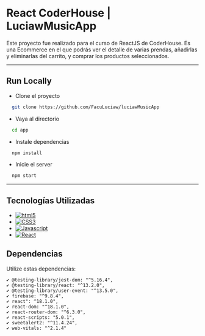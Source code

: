 # React CoderHouse | LuciawMusicApp

Este proyecto fue realizado para el curso de ReactJS de CoderHouse. Es una Ecommerce en el que podrás ver el detalle de varias prendas, añadirlas y eliminarlas del carrito, y comprar los productos seleccionados.

---
## Run Locally

* Clone el proyecto

```bash
  git clone https://github.com/FacuLuciaw/luciawMusicApp
```

* Vaya al directorio

```bash
  cd app
```

* Instale dependencias

```bash
  npm install
```

* Inicie el server

```bash
  npm start
```
---

## Tecnologías Utilizadas
* [![html5](https://img.shields.io/badge/HTML5-E34F26?style=for-the-badge&logo=html5&logoColor=white)](https://developer.mozilla.org/es/docs/Web/HTML)
* [![CSS3](https://img.shields.io/badge/CSS3-1572B6?style=for-the-badge&logo=css3&logoColor=white)](https://developer.mozilla.org/es/docs/Web/CSS)
* [![Javascript](https://img.shields.io/badge/JavaScript-F7DF1E?style=for-the-badge&logo=javascript&logoColor=black)](https://www.javascript.com/)
* [![React](https://img.shields.io/badge/React-20232A?style=for-the-badge&logo=react&logoColor=61DAFB)](https://es.reactjs.org/)

## Dependencias

Utilize estas dependencias:

    ✔ @testing-library/jest-dom: "^5.16.4",
    ✔ @testing-library/react: "^13.2.0",
    ✔ @testing-library/user-event: "^13.5.0",
    ✔ firebase: "^9.8.4",
    ✔ react": ^18.1.0",
    ✔ react-dom: "^18.1.0",
    ✔ react-router-dom: "^6.3.0",
    ✔ react-scripts: "5.0.1",
    ✔ sweetalert2: "^11.4.24",
    ✔ web-vitals: "^2.1.4"

